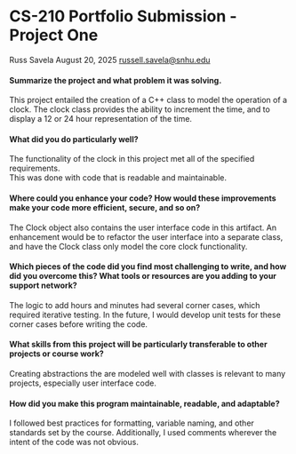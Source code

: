 # CS-210 Portfolio Submission - Project One

Russ Savela
August 20, 2025
russell.savela@snhu.edu

#### Summarize the project and what problem it was solving.

This project entailed the creation of a C++ class to model the operation
of a clock.  The clock class provides the ability to increment the time,
and to display a 12 or 24 hour representation of the time.

#### What did you do particularly well?

The functionality of the clock in this project met all of the specified requirements.  
This was done with code that is readable and maintainable.

#### Where could you enhance your code? How would these improvements make your code more efficient, secure, and so on?

The Clock object also contains the user interface code in this artifact.  An enhancement would be
to refactor the user interface into a separate class, and have the Clock class only model the core clock functionality.

#### Which pieces of the code did you find most challenging to write, and how did you overcome this? What tools or resources are you adding to your support network?

The logic to add hours and minutes had several corner cases, which required iterative testing.   In the future,
I would develop unit tests for these corner cases before writing the code.

#### What skills from this project will be particularly transferable to other projects or course work?

Creating abstractions the are modeled well with classes is relevant to many projects, especially user interface code.

#### How did you make this program maintainable, readable, and adaptable?

I followed best practices for formatting, variable naming, and other standards set by the course.  Additionally,
I used comments wherever the intent of the code was not obvious. 
